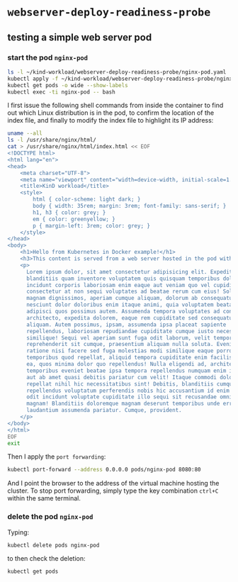 # `webserver-deploy-readiness-probe`

## testing a simple web server pod

### start the pod `nginx-pod`

```bash
ls -l ~/kind-workload/webserver-deploy-readiness-probe/nginx-pod.yaml
kubectl apply -f ~/kind-workload/webserver-deploy-readiness-probe/nginx-pod.yaml
kubectl get pods -o wide --show-labels
kubectl exec -ti nginx-pod -- bash
```

I first issue the following shell commands from inside the container to find out which Linux distribution is in the pod, to confirm the location of the index file, and finally to modify the index file to highlight its IP address:

```bash
uname --all
ls -l /usr/share/nginx/html/
cat > /usr/share/nginx/html/index.html << EOF
<!DOCTYPE html>
<html lang="en">
<head>
    <meta charset="UTF-8">
    <meta name="viewport" content="width=device-width, initial-scale=1.0">
    <title>KinD workload</title>
    <style>
        html { color-scheme: light dark; }
        body { width: 35rem; margin: 3rem; font-family: sans-serif; }
        h1, h3 { color: grey; }
        em { color: greenyellow; }
        p { margin-left: 3rem; color: grey; }
    </style>
</head>
<body>
    <h1>Hello from Kubernetes in Docker example!</h1>
    <h3>This content is served from a web server hosted in the pod with IP address: <em>$(hostname -i)</h3>
    <p>
      Lorem ipsum dolor, sit amet consectetur adipisicing elit. Expedita,
      blanditiis quam inventore voluptatem quis quisquam temporibus doloremque
      incidunt corporis laboriosam enim eaque aut veniam quo vel cupiditate
      consectetur at non sequi voluptates ad beatae rerum cum eius! Soluta
      magnam dignissimos, aperiam cumque aliquam, dolorum ab consequatur
      nesciunt dolor doloribus enim itaque animi, quia voluptatem beatae et
      adipisci quos possimus autem. Assumenda tempora voluptates ad consectetur
      architecto, expedita dolorem, eaque rem cupiditate sed consequatur
      aliquam. Autem possimus, ipsam, assumenda ipsa placeat sapiente
      repellendus, laboriosam repudiandae cupiditate cumque iusto necessitatibus
      similique! Sequi vel aperiam sunt fuga odit laborum, velit tempora, quis
      reprehenderit sit cumque, praesentium aliquam nulla soluta. Eveniet
      ratione nisi facere sed fuga molestias modi similique eaque porro unde
      temporibus quod repellat, aliquid tempora cupiditate enim facilis illum,
      ea, quos minima dolor quo repellendus! Nulla eligendi ad, architecto sunt
      temporibus eveniet beatae ipsa tempora repellendus numquam enim illum, sit
      aut ab amet quasi debitis pariatur cum velit! Itaque commodi doloribus,
      repellat nihil hic necessitatibus sint! Debitis, blanditiis cumque
      repellendus voluptatum perferendis nobis hic accusantium id enim eligendi
      odit incidunt voluptate cupiditate illo sequi sit recusandae omnis vero
      magnam! Blanditiis doloremque magnam deserunt temporibus unde error atque
      laudantium assumenda pariatur. Cumque, provident.
    </p>
</body>
</html>
EOF
exit
```

Then I apply the `port forwarding`:

```bash
kubectl port-forward --address 0.0.0.0 pods/nginx-pod 8080:80
```

And I point the browser to the address of the virtual machine hosting the cluster.
To stop port forwarding, simply type the key combination `ctrl+C` within the same terminal.

### delete the pod `nginx-pod`

Typing:

```bash
kubectl delete pods nginx-pod
```

to then check the deletion:

```bash
kubectl get pods
```
